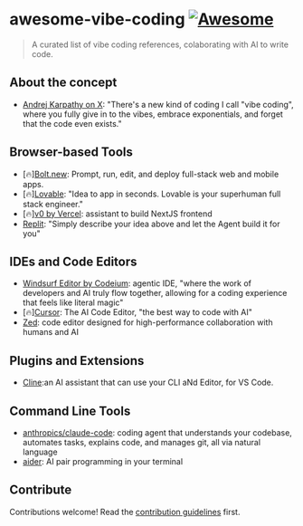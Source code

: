 # awesome-vibe-coding [![Awesome](https://awesome.re/badge.svg)](https://awesome.re)

> A curated list of vibe coding references, colaborating with AI to write code.

## About the concept

* [Andrej Karpathy on X](https://x.com/karpathy/status/1886192184808149383): "There's a new kind of coding I call "vibe coding", where you fully give in to the vibes, embrace exponentials, and forget that the code even exists."

## Browser-based Tools

* [🔥][Bolt.new](https://bolt.new/): Prompt, run, edit, and deploy full-stack web and mobile apps.
* [🔥][Lovable](https://lovable.dev/): "Idea to app in seconds. Lovable is your superhuman full stack engineer."
* [🔥][v0 by Vercel](https://v0.dev/chat): assistant to build NextJS frontend
* [Replit](https://replit.com/): "Simply describe your idea above and let the Agent build it for you"

## IDEs and Code Editors

* [Windsurf Editor by Codeium](https://codeium.com/windsurf): agentic IDE, "where the work of developers and AI truly flow together, allowing for a coding experience that feels like literal magic"
* [🔥][Cursor](https://www.cursor.com/): The AI Code Editor, "the best way to code with AI"
* [Zed](https://zed.dev/): code editor designed for high-performance collaboration with humans and AI

## Plugins and Extensions

* [Cline](https://cline.bot/):an AI assistant that can use your CLI aNd Editor, for VS Code.

## Command Line Tools

* [anthropics/claude-code](https://github.com/anthropics/claude-code): coding agent that understands your codebase, automates tasks, explains code, and manages git, all via natural language
* [aider](https://aider.chat/): AI pair programming in your terminal

## Contribute

Contributions welcome! Read the [contribution guidelines](CONTRIBUTING.md) first.
